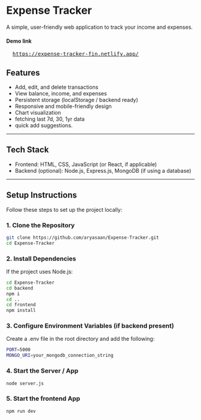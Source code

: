 # Expense Tracker

A simple, user-friendly web application to track your income and expenses.

#### Demo link

<pre>
  <a href="https://expense-tracker-fin.netlify.app/">https://expense-tracker-fin.netlify.app/</a>
</pre>

## Features

- Add, edit, and delete transactions
- View balance, income, and expenses
- Persistent storage (localStorage / backend ready)
- Responsive and mobile-friendly design
- Chart visualization
- fetching last 7d, 30, 1yr data
- quick add suggestions.

---

## Tech Stack

- Frontend: HTML, CSS, JavaScript (or React, if applicable)
- Backend (optional): Node.js, Express.js, MongoDB (if using a database)

---

## Setup Instructions

Follow these steps to set up the project locally:

### 1. Clone the Repository

```bash
git clone https://github.com/aryasaan/Expense-Tracker.git
cd Expense-Tracker
```
### 2. Install Dependencies

If the project uses Node.js:
```bash
cd Expense-Tracker
cd backend
npm i
cd ..
cd frontend
npm install
```
### 3. Configure Environment Variables (if backend present)
Create a .env file in the root directory and add the following:
```bash
PORT=5000
MONGO_URI=your_mongodb_connection_string
```
### 4. Start the Server / App
```bash
node server.js
```
### 5. Start the frontend App
```bash
npm run dev
```
